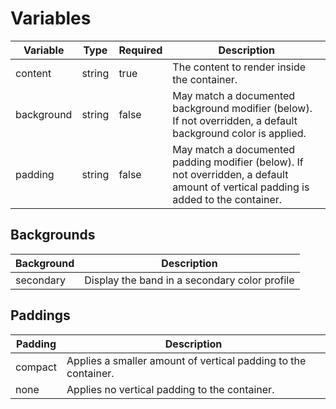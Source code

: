 # Variables
| Variable   | Type   | Required | Description                                                                                                                         |
|------------|--------|----------|-------------------------------------------------------------------------------------------------------------------------------------|
| content    | string | true     | The content to render inside the container.                                                                                         |
 | background | string | false    | May match a documented background modifier (below). If not overridden, a default background color is applied.                       |
 | padding    | string | false    | May match a documented padding modifier (below). If not overridden, a default amount of vertical padding is added to the container. |

## Backgrounds
| Background | Description                                   |
|------------|-----------------------------------------------|
| secondary  | Display the band in a secondary color profile |

## Paddings
| Padding | Description                                                    |
|---------|----------------------------------------------------------------|
| compact | Applies a smaller amount of vertical padding to the container. |
| none    | Applies no vertical padding to the container.                  |
